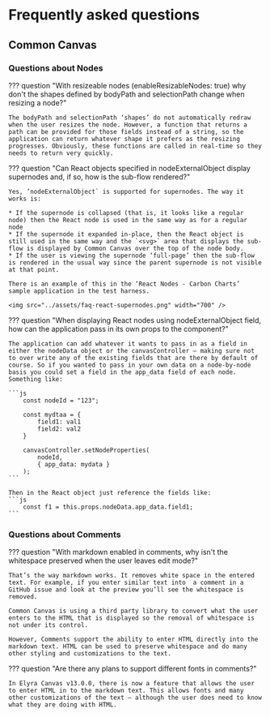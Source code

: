 # Frequently asked questions


## Common Canvas

### Questions about Nodes

??? question "With resizeable nodes (enableResizableNodes: true) why don't the shapes defined by bodyPath and selectionPath change when resizing a node?"

    The bodyPath and selectionPath ‘shapes’ do not automatically redraw when the user resizes the node. However, a function that returns a path can be provided for those fields instead of a string, so the application can return whatever shape it prefers as the resizing progresses. Obviously, these functions are called in real-time so they needs to return very quickly.

??? question "Can React objects specified in nodeExternalObject display supernodes and, if so, how is the sub-flow rendered?"

    Yes, ’nodeExternalObject` is supported for supernodes. The way it works is:

	* If the supernode is collapsed (that is, it looks like a regular node) then the React node is used in the same way as for a regular node
	* If the supernode it expanded in-place, then the React object is still used in the same way and the `<svg>` area that displays the sub-flow is displayed by Common Canvas over the top of the node body.
	* If the user is viewing the supernode ‘full-page’ then the sub-flow is rendered in the usual way since the parent supernode is not visible at that point.

	There is an example of this in the ‘React Nodes - Carbon Charts’ sample application in the test harness.

	<img src="../assets/faq-react-supernodes.png" width="700" />


??? question "When displaying React nodes using nodeExternalObject field, how can the application pass in its own props to the component?"

	The application can add whatever it wants to pass in as a field in either the nodeData object or the canvasController — making sure not to over write any of the existing fields that are there by default of course. So if you wanted to pass in your own data on a node-by-node basis you could set a field in the app_data field of each node. Something like:

	```js
		const nodeId = "123";

		const mydtaa = {
			field1: val1
			field2: val2
		}

		canvasController.setNodeProperties(
			nodeId,
			{ app_data: mydata }
		);
	```

	Then in the React object just reference the fields like:
	```js
		const f1 = this.props.nodeData.app_data.field1;
	```



### Questions about Comments


??? question "With markdown enabled in comments, why isn't the whitespace preserved when the user leaves edit mode?"

    That’s the way markdown works. It removes white space in the entered text. For example, if you enter similar text into  a comment in a GitHub issue and look at the preview you’ll see the whitespace is removed.

	Common Canvas is using a third party library to convert what the user enters to the HTML that is displayed so the removal of whitespace is not under its control.

    However, Comments support the ability to enter HTML directly into the markdown text. HTML can be used to preserve whitespace and do many other styling and customizations to the text.

??? question "Are there any plans to support different fonts in comments?"

	In Elyra Canvas v13.0.0, there is now a feature that allows the user to enter HTML in to the markdown text. This allows fonts and many other customizations of the text — although the user does need to know what they are doing with HTML.

